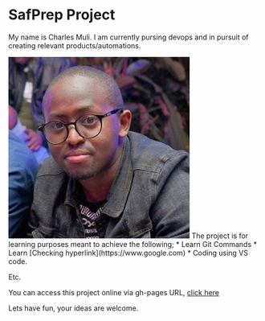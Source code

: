 # SafPrep Project
My name is Charles Muli. I am currently pursing devops and in pursuit of creating relevant products/automations. 
<link rel="stylesheet" href="css/style.css" type="text/css">
<img src="images/chax.jpg" alt="Image of Charles">
The project is for learning purposes meant to achieve the following;
* Learn Git Commands
* Learn [Checking hyperlink](https://www.google.com)
* Coding using VS code.

Etc.

You can access this project online via gh-pages URL, [click here](https://chaxito.github.io/SafPrep1)

Lets have fun, your ideas are welcome.


